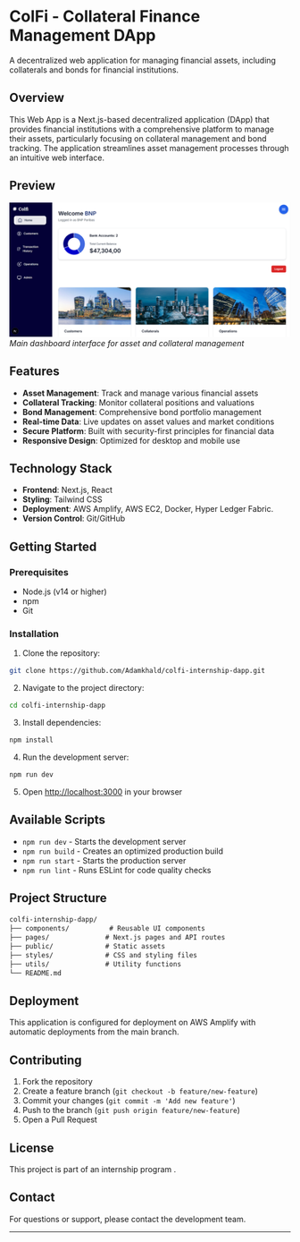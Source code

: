 # ColFi - Collateral Finance Management DApp

A decentralized web application for managing financial assets, including collaterals and bonds for financial institutions.

## Overview

This Web App is a Next.js-based decentralized application (DApp) that provides financial institutions with a comprehensive platform to manage their assets, particularly focusing on collateral management and bond tracking. The application streamlines asset management processes through an intuitive web interface.
## Preview
![ColFi Dashboard](./preview.png)
*Main dashboard interface for asset and collateral management*
## Features

- **Asset Management**: Track and manage various financial assets
- **Collateral Tracking**: Monitor collateral positions and valuations
- **Bond Management**: Comprehensive bond portfolio management
- **Real-time Data**: Live updates on asset values and market conditions
- **Secure Platform**: Built with security-first principles for financial data
- **Responsive Design**: Optimized for desktop and mobile use

## Technology Stack

- **Frontend**: Next.js, React
- **Styling**: Tailwind CSS
- **Deployment**: AWS Amplify, AWS EC2, Docker, Hyper Ledger Fabric.
- **Version Control**: Git/GitHub

## Getting Started

### Prerequisites

- Node.js (v14 or higher)
- npm 
- Git

### Installation

1. Clone the repository:
```bash
git clone https://github.com/Adamkhald/colfi-internship-dapp.git
```

2. Navigate to the project directory:
```bash
cd colfi-internship-dapp
```

3. Install dependencies:
```bash
npm install
```

4. Run the development server:
```bash
npm run dev
```

5. Open [http://localhost:3000](http://localhost:3000) in your browser

## Available Scripts

- `npm run dev` - Starts the development server
- `npm run build` - Creates an optimized production build
- `npm run start` - Starts the production server
- `npm run lint` - Runs ESLint for code quality checks

## Project Structure

```
colfi-internship-dapp/
├── components/          # Reusable UI components
├── pages/              # Next.js pages and API routes
├── public/             # Static assets
├── styles/             # CSS and styling files
├── utils/              # Utility functions
└── README.md
```

## Deployment

This application is configured for deployment on AWS Amplify with automatic deployments from the main branch.

## Contributing

1. Fork the repository
2. Create a feature branch (`git checkout -b feature/new-feature`)
3. Commit your changes (`git commit -m 'Add new feature'`)
4. Push to the branch (`git push origin feature/new-feature`)
5. Open a Pull Request

## License

This project is part of an internship program .

## Contact

For questions or support, please contact the development team.

---

